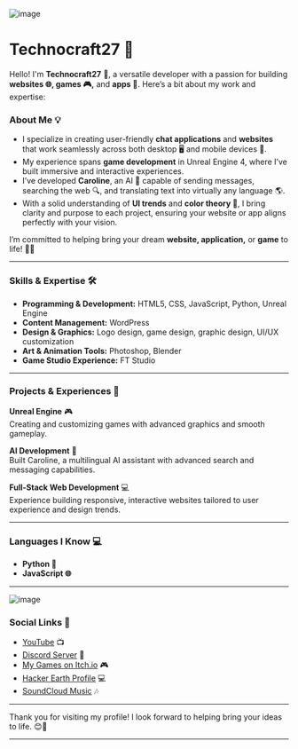 
![image](https://user-images.githubusercontent.com/81235820/142661129-8cd64edb-bdd4-463b-b2c6-8ffab226e7cb.png)

# Technocraft27 🚀

Hello! I'm **Technocraft27** 👋, a versatile developer with a passion for building **websites 🌐, games 🎮,** and **apps 📱**. Here’s a bit about my work and expertise:

### About Me 💡

- I specialize in creating user-friendly **chat applications** and **websites** that work seamlessly across both desktop 🖥️ and mobile devices 📲.
- My experience spans **game development** in Unreal Engine 4, where I’ve built immersive and interactive experiences.
- I’ve developed **Caroline**, an AI 🤖 capable of sending messages, searching the web 🔍, and translating text into virtually any language 🌎.
- With a solid understanding of **UI trends** and **color theory 🎨**, I bring clarity and purpose to each project, ensuring your website or app aligns perfectly with your vision.

I’m committed to helping bring your dream **website, application,** or **game** to life! 🌈✨

---

### Skills & Expertise 🛠️

- **Programming & Development:** HTML5, CSS, JavaScript, Python, Unreal Engine
- **Content Management:** WordPress
- **Design & Graphics:** Logo design, game design, graphic design, UI/UX customization
- **Art & Animation Tools:** Photoshop, Blender
- **Game Studio Experience:** FT Studio

---

### Projects & Experiences 🚧

**Unreal Engine** 🎮  
Creating and customizing games with advanced graphics and smooth gameplay.

**AI Development** 🤖  
Built Caroline, a multilingual AI assistant with advanced search and messaging capabilities.

**Full-Stack Web Development** 💻  
Experience building responsive, interactive websites tailored to user experience and design trends.

---

### Languages I Know 💻

- **Python 🐍**
- **JavaScript 🌐**

---
![image](https://user-images.githubusercontent.com/81235820/142660188-5e1f1baf-39dd-4f0c-9666-64230a27b501.png)
### Social Links 🔗

- [YouTube](https://www.youtube.com/channel/UCh2CLlvCAixi-QEtuNClSNA) 📺
- [Discord Server](https://discord.gg/PVVJQT5K) 🎉
- [My Games on Itch.io](https://technocraft27.itch.io/) 🎮
- [Hacker Earth Profile](https://www.hackerearth.com/@pramilakhopade2908) 💻
- [SoundCloud Music](https://soundcloud.com/technocraft) 🎶

---

Thank you for visiting my profile! I look forward to helping bring your ideas to life. 😊🌟

---






